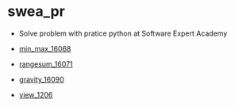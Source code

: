 # swea_pr

- Solve problem with pratice python at Software Expert Academy

- [min_max_16068](https://github.com/JeongmoRyu/swea_pr/blob/main/swea_problem/swea_min_max.md)
- [rangesum_16071](https://github.com/JeongmoRyu/swea_pr/blob/main/swea_problem/swea_range_sum.md)
- [gravity_16090](swea_pr/swea_problem/swea_gravity.md)
- [view_1206](swea_pr/swea_problem/swea_view.md)
